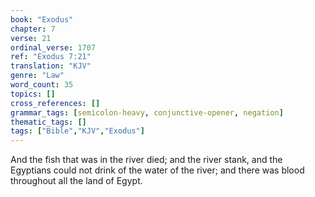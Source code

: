 ```yaml
---
book: "Exodus"
chapter: 7
verse: 21
ordinal_verse: 1707
ref: "Exodus 7:21"
translation: "KJV"
genre: "Law"
word_count: 35
topics: []
cross_references: []
grammar_tags: [semicolon-heavy, conjunctive-opener, negation]
thematic_tags: []
tags: ["Bible","KJV","Exodus"]
---
```

And the fish that was in the river died; and the river stank, and the Egyptians could not drink of the water of the river; and there was blood throughout all the land of Egypt.
